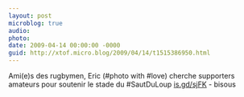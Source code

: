 ```yaml
---
layout: post
microblog: true
audio: 
photo: 
date: 2009-04-14 00:00:00 -0000
guid: http://xtof.micro.blog/2009/04/14/t1515386950.html
---
```

Ami(e)s des rugbymen, Eric (#photo with #love) cherche supporters amateurs pour soutenir le stade du #SautDuLoup  [is.gd/sjFK](http://is.gd/sjFK) - bisous
